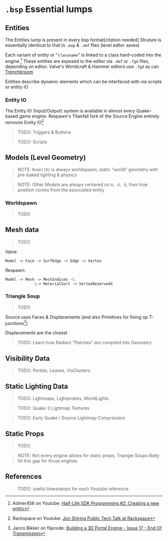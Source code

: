 # `.bsp` Essential lumps

## Entities

The Entities lump is present in every bsp format[citation needed]
Struture is essentially identical to that in `.map` & `.vmf` files (level editor saves)

Each variant of entity or "`classname`" is linked to a class hard-coded into the engine.[^Admer_ents]
These entities are exposed to the editor via `.def` or `.fgd` files, depending on editor.
Valve's Worldcraft & Hammer editors use `.fgd` as can [Trenchbroom](github.com/TrenchBroom/TrenchBroom)

Entities describe dynamic elements which can be interfaced with via scripts or entity IO


### Entity IO

The Entity IO (Input/Output) system is available in almost every Quake-based game engine.
Respawn's Titanfall fork of the Source Engine entirely removes Entity IO[^Slothy]

> TODO: Triggers & Buttons

> TODO: Scripts



## Models (Level Geometry)

> NOTE: `Model[0]` is always worldspawn; static "world" geometry with pre-baked lighting & physics

> NOTE: Other Models are always centered on `0, 0, 0`, their true position comes from the associated entity


### Worldspawn

> TODO



## Mesh data

> TODO

Valve:
```
Model -> Face -> SurfEdge -> Edge -> Vertex
```

Respawn:
```
Model -> Mesh -> MeshIndices -\
             \-> MaterialSort -> VertexReservedX
```


### Triangle Soup

> TODO

Source uses Faces & Displacements (and also Primitives for fixing up T-junctions[^flipcode])

Displacements are the closest

> TODO: Learn how Radiant "Patches" are compiled into Geometry



## Visibility Data

> TODO: Portals, Leaves, VisClusters



## Static Lighting Data

> TODO: Lightmaps, Lightprobes, WorldLights

> TODO: Quake 3 Lightmap Textures

> TODO: Early Quake / Source Lightmap Compression



## Static Props

> TODO

> NOTE: Not every engine allows for static props, Triangle Soups likely fill this gap for those engines



## References

[^Admer_ents]: Admer456 on Youtube: [Half-Life SDK Programming #2: Creating a new entity](https://www.youtube.com/watch?v=ECp6o6ex0Ok&list=PLZmAT317GNn19tjUoC9dlT8nv4f8GHcjy&index=4)
[^Slothy]: Rackspace on Youtube: [Jon Shiring Public Tech Talk at Rackspace](https://www.youtube.com/watch?v=ayF8e8q_aA8)
[^flipcode]: Jacco Bikker on flipcode: [Building a 3D Portal Engine - Issue 17 - End Of Transmission](https://www.flipcode.com/archives/Building_a_3D_Portal_Engine-Issue_17_End_Of_Transmission_.shtml)

> TODO: useful timestamps for each Youtube reference
